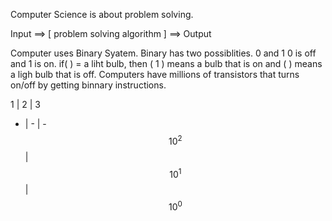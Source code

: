 Computer Science is about problem solving.

Input ==> [ problem solving algorithm ] ==> Output

Computer uses Binary Syatem. Binary has two possiblities. 0 and 1 0 is off and 1 is on.
if(  ) = a liht bulb, then ( 1 ) means a bulb that is on and (  ) means a ligh bulb that is off.
Computers have millions of transistors that turns on/off by getting binnary instructions.

1 | 2 | 3
- | - | -
$$10^2$$ | $$10^1$$ | $$10^0$$

